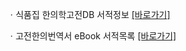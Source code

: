 ㆍ식품집 한의학고전DB 서적정보 [[바로가기]](https://mediclassics.kr/books/179)

ㆍ고전한의번역서 eBook 서적목록 [[바로가기]](https://info.mediclassics.kr/bookshelf/list/eBook/list)
